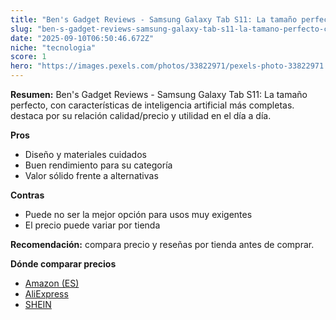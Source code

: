 ```yaml
---
title: "Ben's Gadget Reviews - Samsung Galaxy Tab S11: La tamaño perfecto, con características de inteligencia artificial más completas."
slug: "ben-s-gadget-reviews-samsung-galaxy-tab-s11-la-tamano-perfecto-con-caracteristic"
date: "2025-09-10T06:50:46.672Z"
niche: "tecnologia"
score: 1
hero: "https://images.pexels.com/photos/33822971/pexels-photo-33822971.jpeg?auto=compress&cs=tinysrgb&fit=crop&h=627&w=1200&auto=compress&cs=tinysrgb&w=1200&h=675&fit=crop"
---
```


**Resumen:** Ben's Gadget Reviews - Samsung Galaxy Tab S11: La tamaño perfecto, con características de inteligencia artificial más completas. destaca por su relación calidad/precio y utilidad en el día a día.

**Pros**
- Diseño y materiales cuidados
- Buen rendimiento para su categoría
- Valor sólido frente a alternativas

**Contras**
- Puede no ser la mejor opción para usos muy exigentes
- El precio puede variar por tienda

**Recomendación:** compara precio y reseñas por tienda antes de comprar.

**Dónde comparar precios**
- [Amazon (ES)](https://www.amazon.es/s?k=Ben's%20Gadget%20Reviews%20-%20Samsung%20Galaxy%20Tab%20S11%3A%20La%20tama%C3%B1o%20perfecto%2C%20con%20caracter%C3%ADsticas%20de%20inteligencia%20artificial%20m%C3%A1s%20completas.&tag=teknovashop25-21)
- [AliExpress](https://www.aliexpress.com/wholesale?SearchText=Ben's%20Gadget%20Reviews%20-%20Samsung%20Galaxy%20Tab%20S11%3A%20La%20tama%C3%B1o%20perfecto%2C%20con%20caracter%C3%ADsticas%20de%20inteligencia%20artificial%20m%C3%A1s%20completas.)
- [SHEIN](https://www.shein.com/pdsearch/Ben's%20Gadget%20Reviews%20-%20Samsung%20Galaxy%20Tab%20S11%3A%20La%20tama%C3%B1o%20perfecto%2C%20con%20caracter%C3%ADsticas%20de%20inteligencia%20artificial%20m%C3%A1s%20completas.)